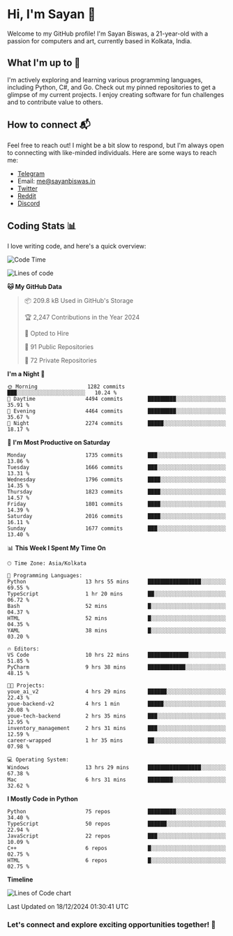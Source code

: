 # Hi, I'm Sayan 👋

Welcome to my GitHub profile! I'm Sayan Biswas, a 21-year-old with a passion for computers and art, currently based in Kolkata, India.

## What I'm up to 🚀

I'm actively exploring and learning various programming languages, including Python, C#, and Go. Check out my pinned repositories to get a glimpse of my current projects. I enjoy creating software for fun challenges and to contribute value to others.

## How to connect 📬

Feel free to reach out! I might be a bit slow to respond, but I'm always open to connecting with like-minded individuals. Here are some ways to reach me:

- [Telegram](https://t.me/dank_as_fuck)
- Email: [me@sayanbiswas.in](mailto:me@sayanbiswas.in)
- [Twitter](https://twitter.com/TheDankDel)
- [Reddit](https://www.reddit.com/user/dank_as_fuck_/)
- [Discord](https://discordapp.com/users/506536929152466945)

## Coding Stats 📊

I love writing code, and here's a quick overview:

<!--START_SECTION:waka-->
![Code Time](http://img.shields.io/badge/Code%20Time-2%2C003%20hrs%203%20mins-blue)

![Lines of code](https://img.shields.io/badge/From%20Hello%20World%20I%27ve%20Written-6.4%20million%20lines%20of%20code-blue)

**🐱 My GitHub Data** 

> 📦 209.8 kB Used in GitHub's Storage 
 > 
> 🏆 2,247 Contributions in the Year 2024
 > 
> 💼 Opted to Hire
 > 
> 📜 91 Public Repositories 
 > 
> 🔑 72 Private Repositories 
 > 
**I'm a Night 🦉** 

```text
🌞 Morning                1282 commits        ███░░░░░░░░░░░░░░░░░░░░░░   10.24 % 
🌆 Daytime                4494 commits        █████████░░░░░░░░░░░░░░░░   35.91 % 
🌃 Evening                4464 commits        █████████░░░░░░░░░░░░░░░░   35.67 % 
🌙 Night                  2274 commits        █████░░░░░░░░░░░░░░░░░░░░   18.17 % 
```
📅 **I'm Most Productive on Saturday** 

```text
Monday                   1735 commits        ███░░░░░░░░░░░░░░░░░░░░░░   13.86 % 
Tuesday                  1666 commits        ███░░░░░░░░░░░░░░░░░░░░░░   13.31 % 
Wednesday                1796 commits        ████░░░░░░░░░░░░░░░░░░░░░   14.35 % 
Thursday                 1823 commits        ████░░░░░░░░░░░░░░░░░░░░░   14.57 % 
Friday                   1801 commits        ████░░░░░░░░░░░░░░░░░░░░░   14.39 % 
Saturday                 2016 commits        ████░░░░░░░░░░░░░░░░░░░░░   16.11 % 
Sunday                   1677 commits        ███░░░░░░░░░░░░░░░░░░░░░░   13.40 % 
```


📊 **This Week I Spent My Time On** 

```text
🕑︎ Time Zone: Asia/Kolkata

💬 Programming Languages: 
Python                   13 hrs 55 mins      █████████████████░░░░░░░░   69.55 % 
TypeScript               1 hr 20 mins        ██░░░░░░░░░░░░░░░░░░░░░░░   06.72 % 
Bash                     52 mins             █░░░░░░░░░░░░░░░░░░░░░░░░   04.37 % 
HTML                     52 mins             █░░░░░░░░░░░░░░░░░░░░░░░░   04.35 % 
YAML                     38 mins             █░░░░░░░░░░░░░░░░░░░░░░░░   03.20 % 

🔥 Editors: 
VS Code                  10 hrs 22 mins      █████████████░░░░░░░░░░░░   51.85 % 
PyCharm                  9 hrs 38 mins       ████████████░░░░░░░░░░░░░   48.15 % 

🐱‍💻 Projects: 
youe_ai_v2               4 hrs 29 mins       ██████░░░░░░░░░░░░░░░░░░░   22.43 % 
youe-backend-v2          4 hrs 1 min         █████░░░░░░░░░░░░░░░░░░░░   20.08 % 
youe-tech-backend        2 hrs 35 mins       ███░░░░░░░░░░░░░░░░░░░░░░   12.95 % 
inventory_management     2 hrs 31 mins       ███░░░░░░░░░░░░░░░░░░░░░░   12.59 % 
career-wrapped           1 hr 35 mins        ██░░░░░░░░░░░░░░░░░░░░░░░   07.98 % 

💻 Operating System: 
Windows                  13 hrs 29 mins      █████████████████░░░░░░░░   67.38 % 
Mac                      6 hrs 31 mins       ████████░░░░░░░░░░░░░░░░░   32.62 % 
```

**I Mostly Code in Python** 

```text
Python                   75 repos            █████████░░░░░░░░░░░░░░░░   34.40 % 
TypeScript               50 repos            ██████░░░░░░░░░░░░░░░░░░░   22.94 % 
JavaScript               22 repos            ███░░░░░░░░░░░░░░░░░░░░░░   10.09 % 
C++                      6 repos             █░░░░░░░░░░░░░░░░░░░░░░░░   02.75 % 
HTML                     6 repos             █░░░░░░░░░░░░░░░░░░░░░░░░   02.75 % 
```



**Timeline**

![Lines of Code chart](https://raw.githubusercontent.com/Dank-del/Dank-del/main/assets/bar_graph.png)


 Last Updated on 18/12/2024 01:30:41 UTC
<!--END_SECTION:waka-->

### Let's connect and explore exciting opportunities together! 🚀

